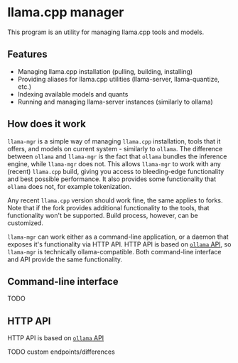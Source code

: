 # llama.cpp manager

This program is an utility for managing llama.cpp tools and models.

## Features

- Managing llama.cpp installation (pulling, building, installing)
- Providing aliases for llama.cpp utilities (llama-server, llama-quantize, etc.)
- Indexing available models and quants
- Running and managing llama-server instances (similarly to ollama)

## How does it work

`llama-mgr` is a simple way of managing `llama.cpp` installation, tools that it offers, and models on current system - similarly to `ollama`.
The difference between `ollama` and `llama-mgr` is the fact that `ollama` bundles the inference engine, while `llama-mgr` does not.
This allows `llama-mgr` to work with any (recent) `llama.cpp` build, giving you access to bleeding-edge functionality and best possible performance.
It also provides some functionality that `ollama` does not, for example tokenization.

Any recent `llama.cpp` version should work fine, the same applies to forks.
Note that if the fork provides additional functionality to the tools, that functionality won't be supported.
Build process, however, can be customized.

`llama-mgr` can work either as a command-line application, or a daemon that exposes it's functionality via HTTP API.
HTTP API is based on [`ollama` API](https://ollama.readthedocs.io/en/api/#parameters), so `llama-mgr` is technically ollama-compatible.
Both command-line interface and API provide the same functionality.

## Command-line interface

TODO

## HTTP API

HTTP API is based on [`ollama` API](https://ollama.readthedocs.io/en/api/#parameters)

TODO custom endpoints/differences
